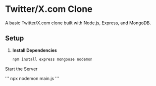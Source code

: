 # Twitter/X.com Clone

A basic Twitter/X.com clone built with Node.js, Express, and MongoDB.

## Setup

1. **Install Dependencies**

   ```bash
   npm install express mongoose nodemon

Start the Server

'''
npx nodemon main.js
'''
